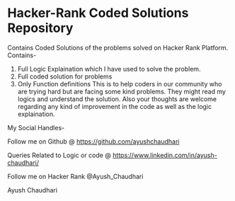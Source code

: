 # Hacker-Rank Coded Solutions Repository
 Contains Coded Solutions of the problems solved on Hacker Rank Platform.
 Contains-
 1. Full Logic Explaination which I have used to solve the problem.
 2. Full coded solution for problems
 3. Only Function definitions
 This is to help coders in our community who are trying hard but are facing some kind problems.
 They might read my logics and understand the solution.
 Also your thoughts are welcome regarding any kind of improvement in the code as well as the logic explaination.
 
 My Social Handles-
 
 Follow me on Github @ https://github.com/ayushchaudhari
 
 Queries Related to Logic or code  @ https://www.linkedin.com/in/ayush-chaudhari/
 
 Follow me on Hacker Rank @Ayush_Chaudhari
 
 Ayush Chaudhari
